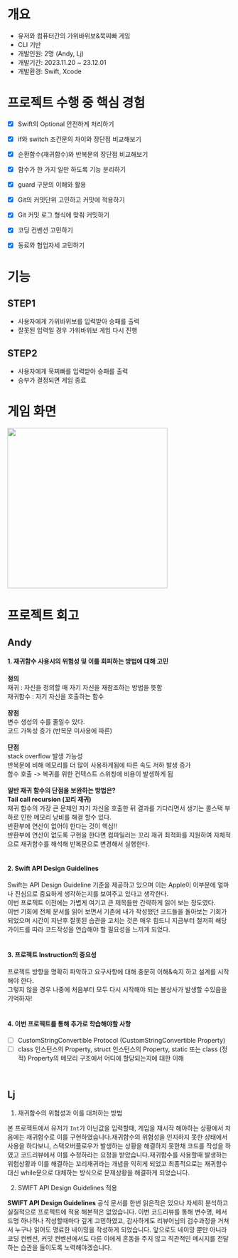 # 개요
- 유저와 컴퓨터간의 가위바위보&묵찌빠 게임
- CLI 기반
- 개발인원: 2명 (Andy, Lj)
- 개발기간: 2023.11.20 ~ 23.12.01
- 개발환경: Swift, Xcode

# 프로젝트 수행 중 핵심 경험

- [x] Swift의 Optional 안전하게 처리하기

- [x] if와 switch 조건문의 차이와 장단점 비교해보기

- [x] 순환함수(재귀함수)와 반복문의 장단점 비교해보기

- [x] 함수가 한 가지 일만 하도록 기능 분리하기

- [x] guard 구문의 이해와 활용

- [x] Git의 커밋단위 고민하고 커밋에 적용하기

- [x] Git 커밋 로그 형식에 맞춰 커밋하기

- [x] 코딩 컨벤션 고민하기

- [x] 동료와 협업자세 고민하기

# 기능
## STEP1
- 사용자에게 가위바위보를 입력받아 승패를 출력	
- 잘못된 입력일 경우 가위바위보 게임 다시 진행
## STEP2
- 사용자에게 묵찌빠를 입력받아 승패를 출력	
- 승부가 결정되면 게임 종료
# 게임 화면
<img width="360" src="https://github.com/tasty-code/ios-rock-scissor-paper/assets/42196410/3763fcd9-2f1e-4543-a281-a7b13c81356c"/>

# 프로젝트 회고
## Andy
#### 1. 재귀함수 사용시의 위험성 및 이를 회피하는 방법에 대해 고민<br>
**정의**<br>
재귀 : 자신을 정의할 때 자기 자신을 재참조하는 방법을 뜻함<br>
재귀함수 : 자기 자신을 호출하는 함수<br>
<br>
**장점**<br>
변수 생성의 수를 줄일수 있다.<br>
코드 가독성 증가 (반복문 미사용에 따른)<br>
<br>
**단점**<br>
stack overflow 발생 가능성<br>
반복문에 비해 메모리를 더 많이 사용하게됨에 따른 속도 저하 발생 증가<br>
함수 호출 -> 복귀를 위한 컨텍스트 스위칭에 비용이 발생하게 됨<br>
<br>
**일반 재귀 함수의 단점을 보완하는 방법은?**<br>
**Tail call recursion (꼬리 재귀)**<br>
재귀 함수의 가장 큰 문제인 자기 자신을 호출한 뒤 결과를 기다리면서 생기는 콜스택 부하로 인한 메모리 낭비를 해결 할수 있다.<br>
반환부에 연산이 없어야 한다는 것이 핵심!!<br>
반환부에 연산이 없도록 구현을 한다면 컴파일러는 꼬리 재귀 최적화를 지원하여 자체적으로 재귀함수를 해석해 반복문으로 변경해서 실행한다.<br>
<br>

#### 2. Swift API Design Guidelines<br>
Swift는 API Design Guideline 기준을 제공하고 있으며
이는 Apple이 이부분에 얼마나 진심으로 중요하게 생각하는지를 보여주고 있다고 생각한다.<br>
이번 프로젝트 이전에는 가볍게 여기고 큰 제목들만 간략하게 읽어 보는 정도였다.<br>
이번 기회에 전체 문서를 읽어 보면서 기존에 내가 작성했던 코드들을 돌아보는 기회가 되었으며 시간이 지난후 잘못된 습관을 고치는 것은 매우 힘드니 지금부터 철저히 해당 가이드를 따라 코드작성을 연습해야 할 필요성을 느끼게 되었다.<br>
<br>

#### 3. 프로젝트 Instruction의 중요성
프로젝트 방향을 명확히 파악하고 요구사항에 대해 충분히 이해&숙지 하고 설계를 시작해야 한다.<br>
그렇지 않을 경우 나중에 처음부터 모두 다시 시작해야 되는 불상사가 발생할 수있음을 기억하자!<br>
<br>

#### 4. 이번 프로젝트를 통해 추가로 학습해야할 사항
- [ ] CustomStringConvertible Protocol (CustomStringConvertible Property)
- [ ] class 인스턴스의 Property, struct 인스턴스의 Property, static 또는 class (정적) Property의 메모리 구조에서 어디에 할당되는지에 대한 이해
<br>

## Lj
1. 재귀함수의 위험성과 이를 대처하는 방법

본 프로젝트에서 유저가 `Int`가 아닌값을 입력할때, 게임을 재시작 해야하는 상황에서 처음에는 재귀함수로 이를 구현하였습니다.재귀함수의 위험성을 인지하지 못한 상태에서 사용을 하다보니, 스택오버플로우가 발생하는 상황을 해결하지 못한채 코드를 작성을 하였고 코드리뷰에서 이를 수정하라는 요청을 받았습니다.재귀함수를 사용할때 발생하는 위험상황과 이를 해결하는 꼬리재귀라는 개념을 익히게 되었고 최종적으로는 재귀함수 대신 while문으로 대체하는 방식으로 문제상황을 해결하게 되었습니다.

2. SWIFT API Design Guidelines 적용

**SWIFT API Design Guidelines** 공식 문서를 한번 읽은적은 있으나 자세히 분석하고 실질적으로 프로젝트에 적용 해본적은 없었습니다. 이번 코드리뷰를 통해 변수명, 메서드명 하나하나 작성할때마다 깊게 고민하였고, 감사하게도 리뷰어님의 검수과정을 거쳐서 누구나 읽어도 명료한 네이밍을 작성하게 되었습니다. 앞으로도 네이밍 뿐만 아니라 코딩 컨벤션, 커밋 컨벤션에서도 다른 이에게 혼동을 주지 않고 직관적인 메시지를 전달하는 습관을 들이도록 노력해야겠습니다. 